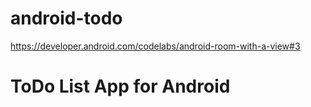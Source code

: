 # android-todo

https://developer.android.com/codelabs/android-room-with-a-view#3
# ToDo List App for Android
